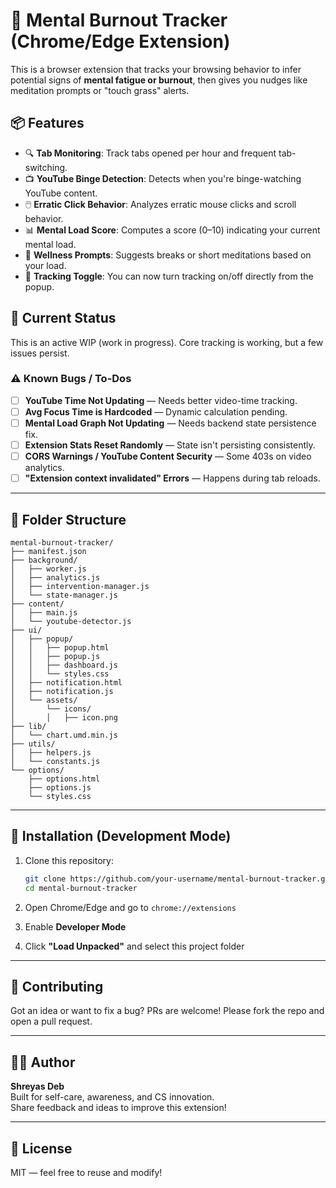 # 🧠 Mental Burnout Tracker (Chrome/Edge Extension)

This is a browser extension that tracks your browsing behavior to infer potential signs of **mental fatigue or burnout**, then gives you nudges like meditation prompts or "touch grass" alerts.

## 📦 Features

- 🔍 **Tab Monitoring**: Track tabs opened per hour and frequent tab-switching.
- 📺 **YouTube Binge Detection**: Detects when you're binge-watching YouTube content.
- 🖱️ **Erratic Click Behavior**: Analyzes erratic mouse clicks and scroll behavior.
- 📊 **Mental Load Score**: Computes a score (0–10) indicating your current mental load.
- 🧘 **Wellness Prompts**: Suggests breaks or short meditations based on your load.
- 🔘 **Tracking Toggle**: You can now turn tracking on/off directly from the popup.

## 🧪 Current Status

This is an active WIP (work in progress). Core tracking is working, but a few issues persist.

### ⚠️ Known Bugs / To-Dos

- [ ] **YouTube Time Not Updating** — Needs better video-time tracking.
- [ ] **Avg Focus Time is Hardcoded** — Dynamic calculation pending.
- [ ] **Mental Load Graph Not Updating** — Needs backend state persistence fix.
- [ ] **Extension Stats Reset Randomly** — State isn't persisting consistently.
- [ ] **CORS Warnings / YouTube Content Security** — Some 403s on video analytics.
- [ ] **"Extension context invalidated" Errors** — Happens during tab reloads.

---

## 🧩 Folder Structure

```
mental-burnout-tracker/
├── manifest.json
├── background/
│   ├── worker.js
│   ├── analytics.js
│   ├── intervention-manager.js
│   └── state-manager.js
├── content/
│   ├── main.js
│   └── youtube-detector.js
├── ui/
│   ├── popup/
│   │   ├── popup.html
│   │   ├── popup.js
│   │   ├── dashboard.js
│   │   └── styles.css
│   ├── notification.html
│   ├── notification.js
│   └── assets/
│       └── icons/
│       │   ├── icon.png
├── lib/
│   └── chart.umd.min.js
├── utils/
│   ├── helpers.js
│   └── constants.js
└── options/
    ├── options.html
    ├── options.js
    └── styles.css
```

---

## 🚀 Installation (Development Mode)

1. Clone this repository:
    ```bash
    git clone https://github.com/your-username/mental-burnout-tracker.git
    cd mental-burnout-tracker
    ```

2. Open Chrome/Edge and go to `chrome://extensions`

3. Enable **Developer Mode**

4. Click **"Load Unpacked"** and select this project folder

---

## 👷 Contributing

Got an idea or want to fix a bug? PRs are welcome! Please fork the repo and open a pull request.

---

## 🙋‍♂️ Author

**Shreyas Deb**  
Built for self-care, awareness, and CS innovation.  
Share feedback and ideas to improve this extension!

---

## 📄 License

MIT — feel free to reuse and modify!
